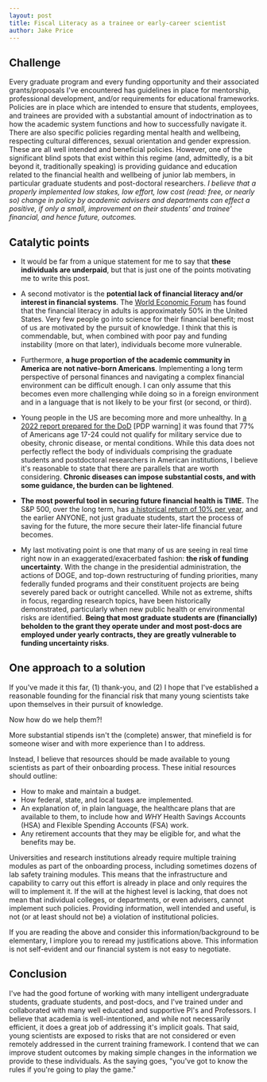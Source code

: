 ```yaml
---
layout: post   
title: Fiscal Literacy as a trainee or early-career scientist  
author: Jake Price   
---
```


## Challenge  
Every graduate program and every funding opportunity and their associated grants/proposals I've encountered has guidelines in place for mentorship, professional development, and/or requirements for educational frameworks. Policies are in place which are intended to ensure that students, employees, and trainees are provided with a substantial amount of indoctrination as to how the academic system functions and how to successfully navigate it. There are also specific policies regarding mental health and wellbeing, respecting cultural differences, sexual orientation and gender expression. These are all well intended and beneficial policies. However, one of the significant blind spots that exist within this regime (and, admittedly, is a bit beyond it, traditionally speaking) is providing guidance and education related to the financial health and wellbeing of junior lab members, in particular graduate students and post-doctoral researchers. *I believe that a properly implemented low stakes, low effort, low cost (read: free, or nearly so) change in policy by academic advisers and departments can effect a positive, if only a small, improvement on their students' and trainee' financial, and hence future, outcomes.* 

## Catalytic points  
* It would be far from a unique statement for me to say that **these individuals are underpaid**, but that is just one of the points motivating me to write this post.  

* A second motivator is the **potential lack of financial literacy and/or interest in financial systems**. The [World Economic Forum](https://www.weforum.org/stories/2024/04/financial-literacy-money-education/) has found that the financial literacy in adults is approximately 50% in the United States. Very few people go into science for their financial benefit; most of us are motivated by the pursuit of knowledge. I think that this is commendable, but, when combined with poor pay and funding instability (more on that later), individuals become more vulnerable.  

* Furthermore, **a huge proportion of the academic community in America are not native-born Americans**. Implementing a long term perspective of personal finances and navigating a complex financial environment can be difficult enough. I can only assume that this becomes even more challenging while doing so in a foreign environment and in a language that is not likely to be your first (or second, or third).  

* Young people in the US are becoming more and more unhealthy. In [a 2022 report prepared for the DoD](https://www.esd.whs.mil/Portals/54/Documents/FOID/Reading%20Room/Personnel_Related/23-F-1060_QMA_Technical_Report_Mar_2022.pdf) [PDP warning] it was found that 77% of Americans age 17-24 could not qualify for military service due to obesity, chronic disease, or mental conditions. While this data does not perfectly reflect the body of individuals comprising the graduate students and postdoctoral researchers in American institutions, I believe it's reasonable to state that there are parallels that are worth considering. **Chronic diseases can impose substantial costs, and with some guidance, the burden can be lightened**. 

* **The most powerful tool in securing future financial health is TIME.** The S&P 500, over the long term, has [a historical return of 10% per year](https://www.investopedia.com/ask/answers/042415/what-average-annual-return-sp-500.asp), and the earlier ANYONE, not just graduate students, start the process of saving for the future, the more secure their later-life financial future becomes. 

* My last motivating point is one that many of us are seeing in real time right now in an exaggerated/exacerbated fashion: **the risk of funding uncertainty**. With the change in the presidential administration, the actions of DOGE, and top-down restructuring of funding priorities, many federally funded programs and their constituent projects are being severely pared back or outright cancelled. While not as extreme, shifts in focus, regarding research topics, have been historically demonstrated, particularly when new public health or environmental risks are identified. **Being that most graduate students are (financially) beholden to the grant they operate under and most post-docs are employed under yearly contracts, they are greatly vulnerable to funding uncertainty risks**.  

## One approach to a solution  
If you've made it this far, (1) thank-you, and (2) I hope that I've established a reasonable founding for the financial risk that many young scientists take upon themselves in their pursuit of knowledge. 

Now how do we help them?! 

More substantial stipends isn't the (complete) answer, that minefield is for someone wiser and with more experience than I to address. 

Instead, I believe that resources should be made available to young scientists as part of their onboarding process. These initial resources should outline:  
* How to make and maintain a budget.  
* How federal, state, and local taxes are implemented.  
* An explanation of, in plain language, the healthcare plans that are available to them, to include how and *WHY* Health Savings Accounts (HSA) and Flexible Spending Accounts (FSA) work.  
* Any retirement accounts that they may be eligible for, and what the benefits may be.  

Universities and research institutions already require multiple training modules as part of the onboarding process, including sometimes dozens of lab safety training modules. This means that the infrastructure and capability to carry out this effort is already in place and only requires the will to implement it. If the will at the highest level is lacking, that does not mean that individual colleges, or departments, or even advisers, cannot implement such policies. Providing information, well intended and useful, is not (or at least should not be) a violation of institutional policies.  

If you are reading the above and consider this information/background to be elementary, I implore you to reread my justifications above. This information is not self-evident and our financial system is not easy to negotiate. 

## Conclusion
I've had the good fortune of working with many intelligent undergraduate students, graduate students, and post-docs, and I've trained under and collaborated with many well educated and supportive PI's and Professors. I believe that academia is well-intentioned, and while not necessarily efficient, it does a great job of addressing it's implicit goals. That said, young scientists are exposed to risks that are not considered or even remotely addressed in the current training framework. I contend that we can improve student outcomes by making simple changes in the information we provide to these individuals. As the saying goes, "you've got to know the rules if you're going to play the game." 
